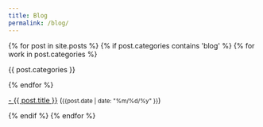 ```yaml
---
title: Blog
permalink: /blog/
---
```


<div class="content list">
  {% for post in site.posts %}
    {% if post.categories contains 'blog' %}
    {% for work in post.categories %}
    <p>{{ post.categories }}</p>
    {% endfor %}
    <div class="list-item">
    <p class="list-post-title">
        <a href="{{ site.baseurl }}{{ post.url }}">- {{ post.title }}</a> (<small>{{post.date | date: "%m/%d/%y" }}</small>)
        </p>
    </div>
    {% endif %}
  {% endfor %}
</div>

